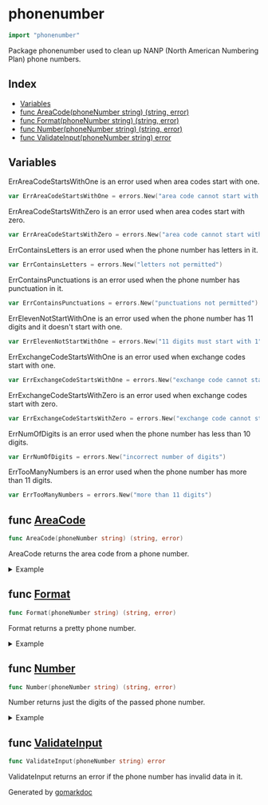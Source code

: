 <!-- Code generated by gomarkdoc. DO NOT EDIT -->

# phonenumber

```go
import "phonenumber"
```

Package phonenumber used to clean up NANP \(North American Numbering Plan\) phone numbers\.

## Index

- [Variables](<#variables>)
- [func AreaCode(phoneNumber string) (string, error)](<#func-areacode>)
- [func Format(phoneNumber string) (string, error)](<#func-format>)
- [func Number(phoneNumber string) (string, error)](<#func-number>)
- [func ValidateInput(phoneNumber string) error](<#func-validateinput>)


## Variables

ErrAreaCodeStartsWithOne is an error used when area codes start with one\.

```go
var ErrAreaCodeStartsWithOne = errors.New("area code cannot start with one")
```

ErrAreaCodeStartsWithZero is an error used when area codes start with zero\.

```go
var ErrAreaCodeStartsWithZero = errors.New("area code cannot start with zero")
```

ErrContainsLetters is an error used when the phone number has letters in it\.

```go
var ErrContainsLetters = errors.New("letters not permitted")
```

ErrContainsPunctuations is an error used when the phone number has punctuation in it\.

```go
var ErrContainsPunctuations = errors.New("punctuations not permitted")
```

ErrElevenNotStartWithOne is an error used when the phone number has 11 digits and it doesn't start with one\.

```go
var ErrElevenNotStartWithOne = errors.New("11 digits must start with 1")
```

ErrExchangeCodeStartsWithOne is an error used when exchange codes start with one\.

```go
var ErrExchangeCodeStartsWithOne = errors.New("exchange code cannot start with one")
```

ErrExchangeCodeStartsWithZero is an error used when exchange codes start with zero\.

```go
var ErrExchangeCodeStartsWithZero = errors.New("exchange code cannot start with zero")
```

ErrNumOfDigits is an error used when the phone number has less than 10 digits\.

```go
var ErrNumOfDigits = errors.New("incorrect number of digits")
```

ErrTooManyNumbers is an error used when the phone number has more than 11 digits\.

```go
var ErrTooManyNumbers = errors.New("more than 11 digits")
```

## func [AreaCode](<https://github.com/vpayno/exercism-workspace/blob/main/go/phone-number/phone_number.go#L138>)

```go
func AreaCode(phoneNumber string) (string, error)
```

AreaCode returns the area code from a phone number\.

<details><summary>Example</summary>
<p>

```go
{
	fmt.Println(AreaCode("+1 (613)-995-0253"))
	fmt.Println(AreaCode("613-995-0253"))
	fmt.Println(AreaCode("1 613 995 0253"))
	fmt.Println(AreaCode("613.995.0253"))

}
```

#### Output

```
613 <nil>
613 <nil>
613 <nil>
613 <nil>
```

</p>
</details>

## func [Format](<https://github.com/vpayno/exercism-workspace/blob/main/go/phone-number/phone_number.go#L158>)

```go
func Format(phoneNumber string) (string, error)
```

Format returns a pretty phone number\.

<details><summary>Example</summary>
<p>

```go
{
	fmt.Println(Format("+1 (613)-995-0253"))
	fmt.Println(Format("613-995-0253"))
	fmt.Println(Format("1 613 995 0253"))
	fmt.Println(Format("613.995.0253"))

}
```

#### Output

```
(613) 995-0253 <nil>
(613) 995-0253 <nil>
(613) 995-0253 <nil>
(613) 995-0253 <nil>
```

</p>
</details>

## func [Number](<https://github.com/vpayno/exercism-workspace/blob/main/go/phone-number/phone_number.go#L113>)

```go
func Number(phoneNumber string) (string, error)
```

Number returns just the digits of the passed phone number\.

<details><summary>Example</summary>
<p>

```go
{
	fmt.Println(Number("+1 (613)-995-0253"))
	fmt.Println(Number("613-995-0253"))
	fmt.Println(Number("1 613 995 0253"))
	fmt.Println(Number("613.995.0253"))

}
```

#### Output

```
6139950253 <nil>
6139950253 <nil>
6139950253 <nil>
6139950253 <nil>
```

</p>
</details>

## func [ValidateInput](<https://github.com/vpayno/exercism-workspace/blob/main/go/phone-number/phone_number.go#L37>)

```go
func ValidateInput(phoneNumber string) error
```

ValidateInput returns an error if the phone number has invalid data in it\.



Generated by [gomarkdoc](<https://github.com/princjef/gomarkdoc>)
